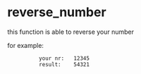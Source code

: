 # reverse_number

this function is able to reverse your number 

for example: 

              your nr:   12345
              result:    54321
